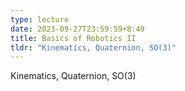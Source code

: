 ```yaml
---
type: lecture
date: 2023-09-27T23:59:59+8:49
title: Basics of Robotics II
tldr: "Kinematics, Quaternion, SO(3)"
---
```

Kinematics, Quaternion, SO(3)
